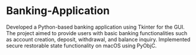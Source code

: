 # Banking-Application
Developed a Python-based banking application using Tkinter for the GUI. The project aimed to provide users with basic banking functionalities such as account creation, deposit, withdrawal, and balance inquiry. Implemented secure restorable state functionality on macOS using PyObjC.
